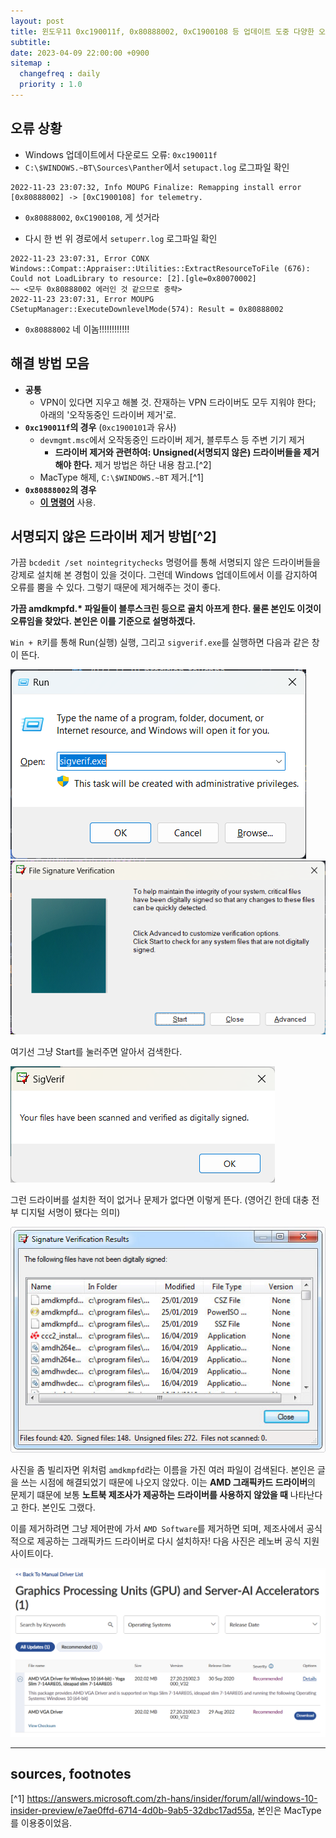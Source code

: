 ```yaml
---
layout: post
title: 윈도우11 0xc190011f, 0x80888002, 0xC1900108 등 업데이트 도중 다양한 오류 고치기
subtitle: 
date: 2023-04-09 22:00:00 +0900
sitemap :
  changefreq : daily
  priority : 1.0
---
```


## 오류 상황

* Windows 업데이트에서 다운로드 오류: `0xc190011f`
* `C:\$WINDOWS.~BT\Sources\Panther`에서 `setupact.log` 로그파일 확인

```text
2022-11-23 23:07:32, Info MOUPG Finalize: Remapping install error [0x80888002] -> [0xC1900108] for telemetry.
```

* `0x80888002`, `0xC1900108`, 게 섯거라

* 다시 한 번 위 경로에서 `setuperr.log` 로그파일 확인

```text
2022-11-23 23:07:31, Error CONX Windows::Compat::Appraiser::Utilities::ExtractResourceToFile (676):   Could not LoadLibrary to resource: [2].[gle=0x80070002]
~~ <모두 0x80888002 에러인 것 같으므로 중략>
2022-11-23 23:07:31, Error MOUPG CSetupManager::ExecuteDownlevelMode(574): Result = 0x80888002
```

* `0x80888002` 네 이놈!!!!!!!!!!!!

## 해결 방법 모음  

* **공통**
  * VPN이 있다면 지우고 해볼 것. 잔재하는 VPN 드라이버도 모두 지워야 한다; 아래의 '오작동중인 드라이버 제거'로.
* **`0xc190011f`의 경우** (`0xc1900101`과 유사)
  * `devmgmt.msc`에서 오작동중인 드라이버 제거, 블루투스 등 주변 기기 제거
    * **드라이버 제거와 관련하여: Unsigned(서명되지 않은) 드라이버들을 제거해야 한다.** 제거 방법은 하단 내용 참고.[^2]
  * MacType 해제, `C:\$WINDOWS.~BT` 제거.[^1]
* **`0x80888002`의 경우**
  * [**이 명령어**](https://github.com/AveYo/MediaCreationTool.bat/blob/main/bypass11/Skip_TPM_Check_on_Dynamic_Update.cmd) 사용.

## **서명되지 않은 드라이버** 제거 방법[^2]  

가끔 `bcdedit /set nointegritychecks` 명령어를 통해 서명되지 않은 드라이버들을 강제로 설치해 본 경험이 있을 것이다. 그런데 Windows 업데이트에서 이를 감지하여 오류를 뿜을 수 있다. 그렇기 때문에 제거해주는 것이 좋다.  
  
**가끔 amdkmpfd.\* 파일들이 블루스크린 등으로 골치 아프게 한다. 물론 본인도 이것이 오류임을 찾았다. 본인은 이를 기준으로 설명하겠다.**  

`Win + R`키를 통해 Run(실행) 실행, 그리고 `sigverif.exe`를 실행하면 다음과 같은 창이 뜬다.  

![Run.exe](/assets/images/230409_1/Screenshot%202023-04-09%20230039.png)
![sigverif.exe](/assets/images/230409_1/Screenshot%202023-04-09%20230308.png)  

여기선 그냥 Start를 눌러주면 알아서 검색한다.  

![No violations on scanned drivers](/assets/images/230409_1/Screenshot%202023-04-09%20230424.png)  

그런 드라이버를 설치한 적이 없거나 문제가 없다면 이렇게 뜬다. (영어긴 한데 대충 전부 디지털 서명이 됐다는 의미)  

![AMD Drivers not digitally signed.](/assets/images/230409_1/0x0000007E-4.jpg)  

사진을 좀 빌리자면 위처럼 `amdkmpfd`라는 이름을 가진 여러 파일이 검색된다. 본인은 글을 쓰는 시점에 해결되었기 때문에 나오지 않았다.
이는 **AMD 그래픽카드 드라이버**의 문제기 떄문에 보통 **노트북 제조사가 제공하는 드라이버를 사용하지 않았을 때** 나타난다고 한다. 본인도 그랬다.  
  
이를 제거하려면 그냥 제어판에 가서 `AMD Software`를 제거하면 되며, 제조사에서 공식적으로 제공하는 그래픽카드 드라이버로 다시 설치하자! 다음 사진은 레노버 공식 지원 사이트이다.  

![Lenovo support pages where you can download drivers for your Lenovo products](/assets/images/230409_1/lenovo-site.png)  

---

## sources, footnotes

[^1] <https://answers.microsoft.com/zh-hans/insider/forum/all/windows-10-insider-preview/e7ae0ffd-6714-4d0b-9ab5-32dbc17ad55a>, 본인은 MacType를 이용중이었음.
